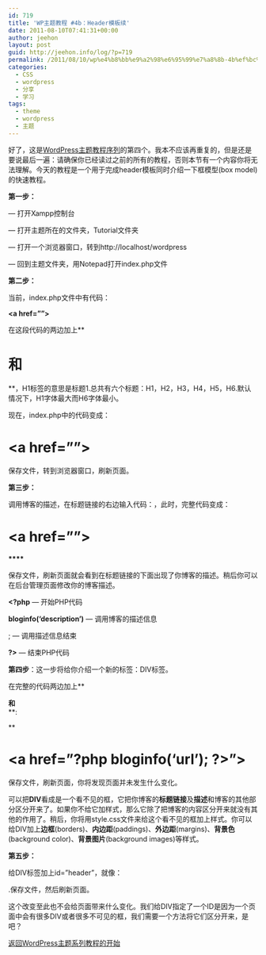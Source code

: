 ```yaml
---
id: 719
title: 'WP主题教程 #4b：Header模板续'
date: 2011-08-10T07:41:31+00:00
author: jeehon
layout: post
guid: http://jeehon.info/log/?p=719
permalink: /2011/08/10/wp%e4%b8%bb%e9%a2%98%e6%95%99%e7%a8%8b-4b%ef%bc%9aheader%e6%a8%a1%e6%9d%bf%e7%bb%ad/
categories:
  - CSS
  - wordpress
  - 分享
  - 学习
tags:
  - theme
  - wordpress
  - 主题
---
```

好了，这是[WordPress主题教程序列](http://jeehon.info/log/2011/08/04/%E6%83%B3%E5%88%B6%E4%BD%9Cwordpress%E4%B8%BB%E9%A2%98%EF%BC%9F/)的第四个。我本不应该再重复的，但是还是要说最后一遍：请确保你已经读过之前的所有的教程，否则本节有一个内容你将无法理解。今天的教程是一个用于完成header模板同时介绍一下框模型(box model)的快速教程。

**第一步：**

&#8212; 打开Xampp控制台

&#8212; 打开主题所在的文件夹，Tutorial文件夹

&#8212; 打开一个浏览器窗口，转到http://localhost/wordpress

&#8212; 回到主题文件夹，用Notepad打开index.php文件<!--more-->

**第二步：**

当前，index.php文件中有代码：

**<a href=”<?php bloginfo(‘url’); ?>”><?php bloginfo(‘name’); ?></a>**

在这段代码的两边加上**<h1>**和**</h1>**，H1标签的意思是标题1.总共有六个标题：H1，H2，H3，H4，H5，H6.默认情况下，H1字体最大而H6字体最小。

现在，index.php中的代码变成：

**<h1><a href=”<?php bloginfo(‘url’); ?>”><?php bloginfo(‘name’); ?></a></h1>**

保存文件，转到浏览器窗口，刷新页面。

**第三步：**

调用博客的描述，在标题链接的右边输入代码：**<?php bloginfo(‘description’); ?>**，此时，完整代码变成：

**<h1><a href=”<?php bloginfo(‘url’); ?>”><?php bloginfo(‘name’); ?></a></h1>****<?php bloginfo(‘description’); ?>**

保存文件，刷新页面就会看到在标题链接的下面出现了你博客的描述。稍后你可以在后台管理页面修改你的博客描述。

**<?php** &#8212; 开始PHP代码

**bloginfo(‘description’)** &#8212; 调用博客的描述信息

; &#8212; 调用描述信息结束

**?>** &#8212; 结束PHP代码

**第四步**：这一步将给你介绍一个新的标签：DIV标签。

在完整的代码两边加上**<div>**和**</div>**:

**<div>
  
<span style="margin-left: 4em;"><h1><a href=”?php bloginfo(‘url’); ?>”><?php bloginfo(‘name’); ?></a></h1></span>
  
<span style="margin-left: 4em;"><?php bloginfo(‘description’); ?></span>
  
<span style="margin-left: 2em;"></div></strong></span></p> 

保存文件，刷新页面，你将发现页面并未发生什么变化。

可以把**DIV**看成是一个看不见的框，它把你博客的**标题链接**及**描述**和博客的其他部分区分开来了。如果你不给它加样式，那么它除了把博客的内容区分开来就没有其他的作用了。稍后，你将用style.css文件来给这个看不见的框加上样式。你可以给DIV加上**边框**(borders)、**内边距**(paddings)、**外边距**(margins)、**背景色**(background color)、**背景图片**(background images)等样式。

**第五步：**

给DIV标签加上id=”header”，就像：**<div id=”header”>**.保存文件，然后刷新页面。

这个改变至此也不会给页面带来什么变化。我们给DIV指定了一个ID是因为一个页面中会有很多DIV或者很多不可见的框，我们需要一个方法将它们区分开来，是吧？

[返回WordPress主题系列教程的开始](http://jeehon.info/log/2011/08/04/%E6%83%B3%E5%88%B6%E4%BD%9Cwordpress%E4%B8%BB%E9%A2%98%EF%BC%9F/)